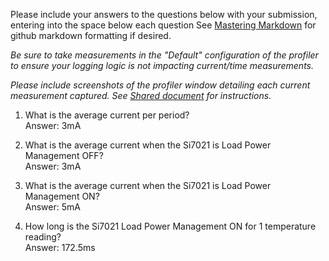 Please include your answers to the questions below with your submission, entering into the space below each question
See [Mastering Markdown](https://guides.github.com/features/mastering-markdown/) for github markdown formatting if desired.

*Be sure to take measurements in the "Default" configuration of the profiler to ensure your logging logic is not impacting current/time measurements.*

*Please include screenshots of the profiler window detailing each current measurement captured.  See [Shared document](https://docs.google.com/document/d/1Ro9G2Nsr_ZXDhBYJ6YyF9CPivb--6UjhHRmVhDGySag/edit?usp=sharing) for instructions.* 

1. What is the average current per period?   
   Answer:
   3mA  
    
2. What is the average current when the Si7021 is Load Power Management OFF?  
   Answer:
   3mA  
   
3. What is the average current when the Si7021 is Load Power Management ON?  
   Answer:
   5mA  
   
4. How long is the Si7021 Load Power Management ON for 1 temperature reading?  
   Answer:
   172.5ms  
   
